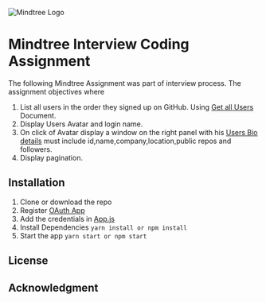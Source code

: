 ![Mindtree Logo](https://www.mindtree.com/sites/default/files/mindtree-welcome-to-possible-logo-new.svg)
# Mindtree Interview Coding Assignment

The following Mindtree Assignment was part of interview process. The assignment objectives where

1. List all users in the order they signed up on GitHub. Using [Get all Users](https://developer.github.com/v3/users/#get-all-users) Document.
2. Display Users Avatar and login name.
3. On click of Avatar display a window on the right panel with his [Users Bio details](https://developer.github.com/v3/users/#get-a-single-user) must include id,name,company,location,public repos and followers.
4. Display pagination.

## Installation
1. Clone or download the repo
2. Register [OAuth App](https://developer.github.com/apps/building-integrations/setting-up-and-registering-oauth-apps/registering-oauth-apps/)
3. Add the credentials in [App.js](src/App.js)
4. Install Dependencies `yarn install or npm install`
5. Start the app `yarn start or npm start`

## License

## Acknowledgment
